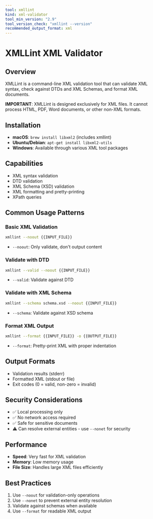 ```yaml
---
tool: xmllint
kind: xml-validator
tool_min_version: "2.9"
tool_version_check: "xmllint --version"
recommended_output_format: xml
---
```


# XMLLint XML Validator

## Overview

XMLLint is a command-line XML validation tool that can validate XML syntax, check against DTDs and XML Schemas, and format XML documents.

**IMPORTANT**: XMLLint is designed exclusively for XML files. It cannot process HTML, PDF, Word documents, or other non-XML formats.

## Installation

- **macOS**: `brew install libxml2` (includes xmllint)
- **Ubuntu/Debian**: `apt-get install libxml2-utils`
- **Windows**: Available through various XML tool packages

## Capabilities

- XML syntax validation
- DTD validation
- XML Schema (XSD) validation
- XML formatting and pretty-printing
- XPath queries

## Common Usage Patterns

### Basic XML Validation

```bash
xmllint --noout {{INPUT_FILE}}
```

- `--noout`: Only validate, don't output content

### Validate with DTD

```bash
xmllint --valid --noout {{INPUT_FILE}}
```

- `--valid`: Validate against DTD

### Validate with XML Schema

```bash
xmllint --schema schema.xsd --noout {{INPUT_FILE}}
```

- `--schema`: Validate against XSD schema

### Format XML Output

```bash
xmllint --format {{INPUT_FILE}} -o {{OUTPUT_FILE}}
```

- `--format`: Pretty-print XML with proper indentation

## Output Formats

- Validation results (stderr)
- Formatted XML (stdout or file)
- Exit codes (0 = valid, non-zero = invalid)

## Security Considerations

- ✅ Local processing only
- ✅ No network access required
- ✅ Safe for sensitive documents
- ⚠️ Can resolve external entities - use `--nonet` for security

## Performance

- **Speed**: Very fast for XML validation
- **Memory**: Low memory usage
- **File Size**: Handles large XML files efficiently

## Best Practices

1. Use `--noout` for validation-only operations
2. Use `--nonet` to prevent external entity resolution
3. Validate against schemas when available
4. Use `--format` for readable XML output
